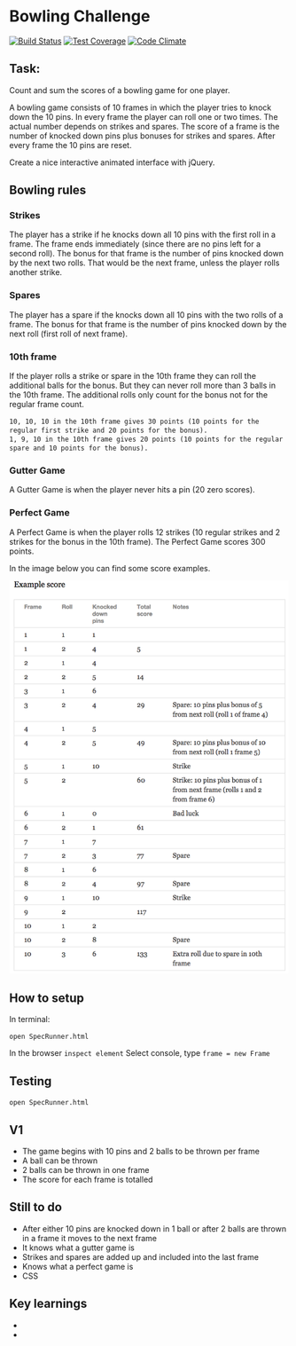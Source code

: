 
Bowling Challenge
=================
[![Build Status](https://travis-ci.org/richgeog/bowling-challenge.svg)](https://travis-ci.org/richgeog/bowling-challenge) [![Test Coverage](https://codeclimate.com/github/richgeog/bowling-challenge/badges/coverage.svg)](https://codeclimate.com/github/richgeog/bowling-challenge/coverage) [![Code Climate](https://codeclimate.com/github/richgeog/bowling-challenge/badges/gpa.svg)](https://codeclimate.com/github/richgeog/bowling-challenge)

## Task:

Count and sum the scores of a bowling game for one player.

A bowling game consists of 10 frames in which the player tries to knock down the 10 pins. In every frame the player can roll one or two times. The actual number depends on strikes and spares. The score of a frame is the number of knocked down pins plus bonuses for strikes and spares. After every frame the 10 pins are reset.

Create a nice interactive animated interface with jQuery.


## Bowling rules

### Strikes

The player has a strike if he knocks down all 10 pins with the first roll in a frame. The frame ends immediately (since there are no pins left for a second roll). The bonus for that frame is the number of pins knocked down by the next two rolls. That would be the next frame, unless the player rolls another strike.

### Spares

The player has a spare if the knocks down all 10 pins with the two rolls of a frame. The bonus for that frame is the number of pins knocked down by the next roll (first roll of next frame).

### 10th frame

If the player rolls a strike or spare in the 10th frame they can roll the additional balls for the bonus. But they can never roll more than 3 balls in the 10th frame. The additional rolls only count for the bonus not for the regular frame count.

    10, 10, 10 in the 10th frame gives 30 points (10 points for the regular first strike and 20 points for the bonus).
    1, 9, 10 in the 10th frame gives 20 points (10 points for the regular spare and 10 points for the bonus).

### Gutter Game

A Gutter Game is when the player never hits a pin (20 zero scores).

### Perfect Game

A Perfect Game is when the player rolls 12 strikes (10 regular strikes and 2 strikes for the bonus in the 10th frame). The Perfect Game scores 300 points.

In the image below you can find some score examples.

![Ten Pin Score Example](images/example_ten_pin_scoring.png)

## How to setup

In terminal:
````
open SpecRunner.html
````
In the browser `inspect element`
Select console, type `frame = new Frame`

## Testing

````
open SpecRunner.html
````

## V1

* The game begins with 10 pins and 2 balls to be thrown per frame
* A ball can be thrown
* 2 balls can be thrown in one frame
* The score for each frame is totalled

## Still to do

* After either 10 pins are knocked down in 1 ball or after 2 balls are thrown in a frame it moves to the next frame
* It knows what a gutter game is
* Strikes and spares are added up and included into the last frame
* Knows what a perfect game is
* CSS

## Key learnings

*
*
